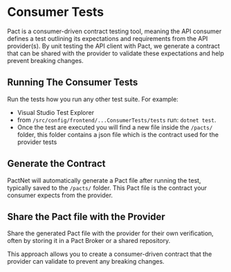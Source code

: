# Consumer Tests

Pact is a consumer-driven contract testing tool, meaning the API consumer
defines a test outlining its expectations and requirements from the API
provider(s). By unit testing the API client with Pact, we generate a contract
that can be shared with the provider to validate these expectations and help
prevent breaking changes.

## Running The Consumer Tests

Run the tests how you run any other test suite. For example:

- Visual Studio Test Explorer
- from `/src/config/frontend/...ConsumerTests/tests` run: `dotnet test`.
- Once the test are executed you will find a new file inside the `/pacts/`
  folder, this folder contains a json file which is the contract used for the
  provider tests

## Generate the Contract

PactNet will automatically generate a Pact file after running the test,
typically saved to the `/pacts/` folder. This Pact file is the contract your
consumer expects from the provider.

## Share the Pact file with the Provider

Share the generated Pact file with the provider for their own verification,
often by storing it in a Pact Broker or a shared repository.

This approach allows you to create a consumer-driven contract that the provider
can validate to prevent any breaking changes.
